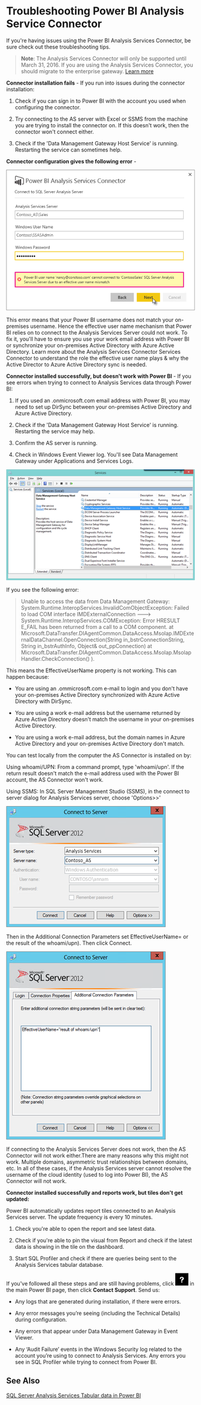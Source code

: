 ﻿<properties 
   pageTitle="Troubleshooting the Analysis Service Connector"
   description="Troubleshooting Power BI Analysis Service Connector"
   services="powerbi" 
   documentationCenter="" 
   authors="guyinacube" 
   manager="mblythe" 
   editor=""
   tags=""/>
 
<tags
   ms.service="powerbi"
   ms.devlang="NA"
   ms.topic="article"
   ms.tgt_pltfrm="NA"
   ms.workload="powerbi"
   ms.date="03/04/2016"
   ms.author="asaxton"/>
# Troubleshooting Power BI Analysis Service Connector

If you're having issues using the Power BI Analysis Services Connector, be sure check out these troubleshooting tips.

> **Note**: The Analysis Services Connector will only be supported until March 31, 2016. If you are using the Analysis Services Connector, you should migrate to the enterprise gateway. [Learn more](powerbi-gateway-enterprise-upgrade-as-connector.md)

 **Connector installation fails** - If you run into issues during the connector installation:

1. Check if you can sign in to Power BI with the account you used when configuring the connector.

2. Try connecting to the AS server with Excel or SSMS from the machine you are trying to install the connector on. If this doesn't work, then the connector won't connect either.

3. Check if the 'Data Management Gateway Host Service' is running. Restarting the service can sometimes help.

**Connector configuration gives the following error** -

![](media/powerbi-admin-troubleshoot-analysis-service-connector/TShoot_ASConnector_Error.png)

This error means that your Power BI username does not match your on-premises username. Hence the effective user name mechanism that Power BI relies on to connect to the Analysis Services Server could not work. To fix it, you'll have to ensure you use your work email address with Power BI or synchronize your on-premises Active Directory with Azure Active Directory. Learn more about the Analysis Services Connector Services Connector to understand the role the effective user name plays & why the Active Director to Azure Active Directory sync is needed.

**Connector installed successfully, but doesn't work with Power BI** - If you see errors when trying to connect to Analysis Services data through Power BI:

1. If you used an .onmicrosoft.com email address with Power BI, you may need to set up DirSync between your on-premises Active Directory and Azure Active Directory.

2. Check if the 'Data Management Gateway Host Service' is running. Restarting the service may help.

3. Confirm the AS server is running.

4. Check in Windows Event Viewer log. You'll see Data Management Gateway under Applications and Services Logs.

![](media/powerbi-admin-troubleshoot-analysis-service-connector/ASConnector_DMGInServices.png)

If you see the following error:
> Unable to access the data from Data Management Gateway:
> System.Runtime.InteropServices.InvalidComObjectException: Failed to load COM interface IMDExternalConnection ---\> System.Runtime.InteropServices.COMException: Error HRESULT E\_FAIL has been returned from a call to a COM component. at Microsoft.DataTransfer.DIAgentCommon.DataAccess.Msolap.IMDExternalDataChannel.OpenConnection(String in\_bstrConnectionString, String in\_bstrAuthInfo, Object& out\_ppConnection) at Microsoft.DataTransfer.DIAgentCommon.DataAccess.Msolap.MsolapHandler.CheckConnection() ).

This means the EffectiveUserName property is not working. This can happen because:

-   You are using an .ommicrosoft.com e-mail to login and you don't have your on-premises Active Directory synchronized with Azure Active Directory with DirSync.

-   You are using a work e-mail address but the username returned by Azure Active Directory doesn't match the username in your on-premises Active Directory.

-   You are using a work e-mail address, but the domain names in Azure Active Directory and your on-premises Active Directory don't match.

You can test locally from the computer the AS Connector is installed on by:

Using whoami/UPN: From a command prompt, type 'whoami/upn'. If the return result doesn't match the e-mail address used with the Power BI account, the AS Connector won't work.

Using SSMS: In SQL Server Management Studio (SSMS), in the connect to server dialog for Analysis Services server, choose 'Options\>\>'

![](media/powerbi-admin-troubleshoot-analysis-service-connector/TShootASConnector_SSMSConnect.png)

Then in the Additional Connection Parameters set EffectiveUserName= or the result of the whoami/upn). Then click Connect.

![](media/powerbi-admin-troubleshoot-analysis-service-connector/TShootASConnector_SSMSAddParameters.png)

If connecting to the Analysis Services Server does not work, then the AS Connector will not work either.There are many reasons why this might not work. Multiple domains, asymmetric trust relationships between domains, etc. In all of these cases, if the Analysis Services server cannot resolve the username of the cloud identity (used to log into Power BI), the AS Connector will not work.

**Connector installed successfully and reports work, but tiles don't get updated:**

Power BI automatically updates report tiles connected to an Analysis Services server. The update frequency is every 10 minutes.

1. Check you're able to open the report and see latest data.

2. Check if you're able to pin the visual from Report and check if the latest data is showing in the tile on the dashboard.

3. Start SQL Profiler and check if there are queries being sent to the Analysis Services tabular database.

If you've followed all these steps and are still having problems, click ![](media/powerbi-admin-troubleshoot-analysis-service-connector/PBI_Support.png) in the main Power BI page, then click **Contact Support**. Send us:

-   Any logs that are generated during installation, if there were errors.

-   Any error messages you’re seeing (including the Technical Details) during configuration.

-   Any errors that appear under Data Management Gateway in Event Viewer.

-   Any ‘Audit Failure’ events in the Windows Security log related to the account you’re using to connect to Analysis Services. Any errors you see in SQL Profiler while trying to connect from Power BI.

## See Also  

[SQL Server Analysis Services Tabular data in Power BI](powerbi-sql-server-analysis-services-tabular-data.md)  
